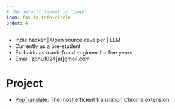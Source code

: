 ```yaml
---
# the default layout is 'page'
icon: fas fa-info-circle
order: 4
---
```


+ Indie hacker \| Open source develper \| LLM
+ Currently as a pre-student
+ Ex-baidu as a anti-fraud engineer for five years
+ Email: zphu1024[at]gmail.com


# Project

+ [PopTranslate](https://github.com/wa008/PopTranslate): The most efficient translation Chrome extension